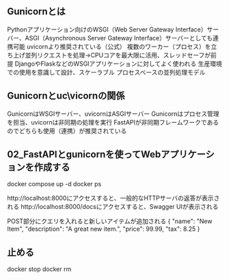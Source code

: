 ## Gunicornとは
Pythonアプリケーション向けのWSGI（Web Server Gateway Interface）サーバー、ASGI（Asynchronous Server Gateway Interface）サーバーとしても連携可能
uvicornより推奨されている（公式）
複数のワーカー（プロセス）を立ち上げ並列リクエストを処理→CPUコアを最大限に活用、スレッドセーフが前提
DjangoやFlaskなどのWSGIアプリケーションに対してよく使われる
生産環境での使用を意識して設計、スケーラブル
プロセスベースの並列処理モデル


## Gunicornとuc\vicornの関係
GunicornはWSGIサーバー、uvicornはASGIサーバー
Gunicornはプロセス管理を担当、uvicornは非同期の処理を実行
FastAPIが非同期フレームワークであるのでどちらも使用（連携）が推奨されている



## 02_FastAPIとgunicornを使ってWebアプリケーションを作成する
docker compose up -d
docker ps

http://localhost:8000にアクセスすると、一般的なHTTPサーバの返答が表示される
http://localhost:8000/docsにアクセスすると、Swagger UIが表示される

POST部分にクエリを入れると新しいアイテムが追加される
{
  "name": "New Item",
  "description": "A great new item.",
  "price": 99.99,
  "tax": 8.25
}

## 止める
docker stop <CONTAINER ID>
docker rm <CONTAINER ID>